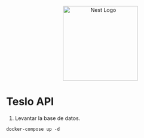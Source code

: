 <p align="center">
  <a href="http://nestjs.com/" target="blank"><img src="https://nestjs.com/img/logo-small.svg" width="200" alt="Nest Logo" /></a>
</p>

# Teslo API

1. Levantar la base de datos.

```
docker-compose up -d
```
